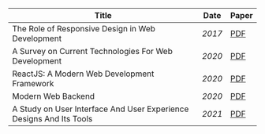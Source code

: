 |Title|Date|Paper|
|---|---|---|
| The Role of Responsive Design in Web Development | _2017_ | [PDF](https://www.webology.org/data-cms/articles/20200515031209pma157.pdf) |
| A Survey on Current Technologies For Web Development | _2020_ | [PDF](https://www.ijert.org/research/a-survey-on-current-technologies-for-web-development-IJERTV9IS060267.pdf) |
| ReactJS: A Modern Web Development Framework | _2020_ | [PDF](https://ijisrt.com/assets/upload/files/IJISRT20NOV485.pdf) |
| Modern Web Backend | _2020_ | [PDF](https://www.theseus.fi/bitstream/handle/10024/336520/Joel_Muittari.pdf) |
| A Study on User Interface And User Experience Designs And Its Tools | _2021_ | [PDF](https://www.wjrr.org/download_data/WJRR1206016.pdf) |
